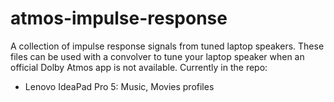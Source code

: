 # atmos-impulse-response
A collection of impulse response signals from tuned laptop speakers.
These files can be used with a convolver to tune your laptop speaker when an official Dolby Atmos app is not available.
Currently in the repo:
* Lenovo IdeaPad Pro 5: Music, Movies profiles
